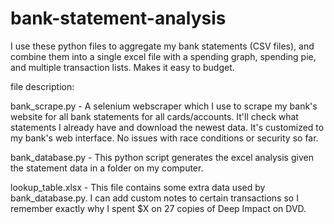 # bank-statement-analysis
I use these python files to aggregate my bank statements (CSV files), and combine them into a single excel file with a spending graph, spending pie, and multiple transaction lists. Makes it easy to budget.

file description:

bank_scrape.py - A selenium webscraper which I use to scrape my bank's website for all bank statements for all cards/accounts. It'll check what statements I already have and download the newest data. It's customized to my bank's web interface. No issues with race conditions or security so far.

bank_database.py - This python script generates the excel analysis given the statement data in a folder on my computer.

lookup_table.xlsx - This file contains some extra data used by bank_database.py. I can add custom notes to certain transactions so I remember exactly why I spent $X on 27 copies of Deep Impact on DVD.
